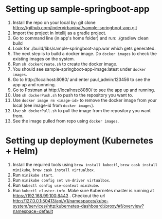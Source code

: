 # Setting up sample-springboot-app 

1. Install the repo on your local by: git clone https://github.com/indervirbanipal/sample-springboot-app.git
2. Import the project in Intellij as a gradle project. 
3. Go to command line (in app's home folder) and run: ./gradlew clean build
4. Look for ./build/libs/sample-springboot-app.war which gets generated.
5. The next step is to build a docker image. Do `docker images` to check the existing images on the system.
6. Run `sh dockerCreate.sh` to create the docker image. 
7. You should see sample-springboot-app-image:latest under `docker images`.
8. Go to http://localhost:8080/ and enter paul_admin:123456 to see the app up and runnning.
9. Go to Postman at http://localhost:8080/ to see the app up and running.
10. Use `sh dockerPush.sh` to push to the repository you want to.
11. Use `docker image rm <image-id>` to remove the docker image from your local (see image-id from `docker images`).
12. Use `sh dockerPull.sh` to pull the image from the repository you want from.
13. See the image pulled from repo using `docker images`.

# Setting up deployment (Kubernetes + Helm)

1. Install the required tools using `brew install kubectl`, `brew cask install minikube`, `brew cask install virtualbox`.
2. Run `minikube start`.
3. Run `minikube config set vm-driver virtualbox`.
4. Run `kubectl config use-context minikube`.
5. Run `kubectl cluster-info`. Make sure Kubernetes master is running at https://192.168.99.100:8443 . Checkout the url http://127.0.0.1:50413/api/v1/namespaces/kube-system/services/http:kubernetes-dashboard:/proxy/#!/overview?namespace=default 

